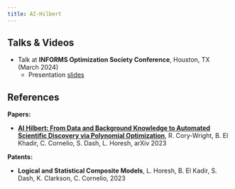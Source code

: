 ```yaml
---
title: AI-Hilbert
---
```


<!--## Blog Posts

* Take a look at our Blog Post -->

<!-- ## Media coverage -->

## Talks & Videos

* Talk at **INFORMS Optimization Society Conference**, Houston, TX (March 2024)
  * Presentation [slides](figures/ai_hilbert_initial_version.pdf)

## References

**Papers:**
* [**AI Hilbert: From Data and Background Knowledge to Automated Scientific Discovery via Polynomial Optimization**](), R. Cory-Wright, B. El Khadir, C. Cornelio, S. Dash, L. Horesh, arXiv 2023 
  
**Patents:**
* **Logical and Statistical Composite Models**, L. Horesh, B. El Kadir, S. Dash, K. Clarkson, C. Cornelio, 2023
